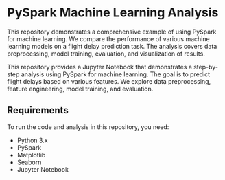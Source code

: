 # PySpark Machine Learning Analysis

This repository demonstrates a comprehensive example of using PySpark for machine learning. We compare the performance of various machine learning models on a flight delay prediction task. The analysis covers data preprocessing, model training, evaluation, and visualization of results.

This repository provides a Jupyter Notebook that demonstrates a step-by-step analysis using PySpark for machine learning. The goal is to predict flight delays based on various features. We explore data preprocessing, feature engineering, model training, and evaluation.

## Requirements

To run the code and analysis in this repository, you need:

- Python 3.x
- PySpark
- Matplotlib
- Seaborn
- Jupyter Notebook
